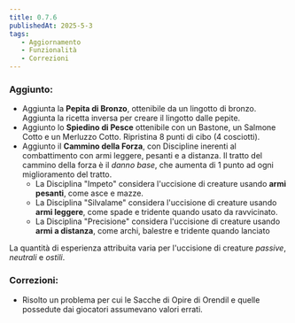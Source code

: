 ```yaml
---
title: 0.7.6
publishedAt: 2025-5-3
tags:
   - Aggiornamento
   - Funzionalità
   - Correzioni
---
```


### Aggiunto:
- Aggiunta la **Pepita di Bronzo**, ottenibile da un lingotto di bronzo. Aggiunta la ricetta inversa per creare il lingotto dalle pepite.
- Aggiunto lo **Spiedino di Pesce** ottenibile con un Bastone, un Salmone Cotto e un Merluzzo Cotto. Ripristina 8 punti di cibo (4 cosciotti).
- Aggiunto il **Cammino della Forza**, con Discipline inerenti al combattimento con armi leggere, pesanti e a distanza. Il tratto del cammino della forza è il _danno base_, che aumenta di 1 punto ad ogni miglioramento del tratto.
  - La Disciplina "Impeto" considera l'uccisione di creature usando **armi pesanti**, come asce e mazze.
  - La Disciplina "Silvalame" considera l'uccisione di creature usando **armi leggere**, come spade e tridente quando usato da ravvicinato.
  - La Disciplina "Precisione" considera l'uccisione di creature usando **armi a distanza**, come archi, balestre e tridente quando lanciato

La quantità di esperienza attribuita varia per l'uccisione di creature _passive_, _neutrali_ e _ostili_.

### Correzioni:
- Risolto un problema per cui le Sacche di Opire di Orendil e quelle possedute dai giocatori assumevano valori errati.